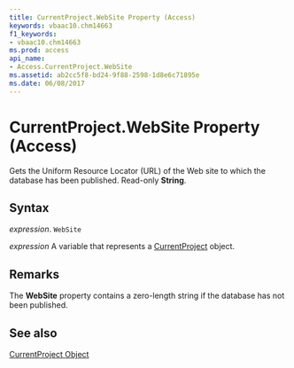 ```yaml
---
title: CurrentProject.WebSite Property (Access)
keywords: vbaac10.chm14663
f1_keywords:
- vbaac10.chm14663
ms.prod: access
api_name:
- Access.CurrentProject.WebSite
ms.assetid: ab2cc5f8-bd24-9f88-2598-1d8e6c71895e
ms.date: 06/08/2017
---
```



# CurrentProject.WebSite Property (Access)

Gets the Uniform Resource Locator (URL) of the Web site to which the database has been published. Read-only  **String**.


## Syntax

 _expression_. `WebSite`

 _expression_ A variable that represents a [CurrentProject](./Access.CurrentProject.md) object.


## Remarks

The  **WebSite** property contains a zero-length string if the database has not been published.


## See also


[CurrentProject Object](Access.CurrentProject.md)

